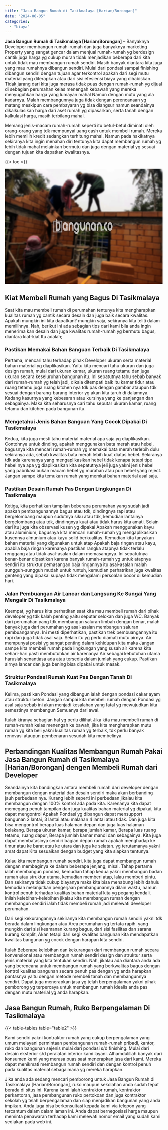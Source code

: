 ```yaml
---
title: "Jasa Bangun Rumah di Tasikmalaya [Harian/Borongan]"
date: "2024-06-05"
categories: 
  - "biaya"
---
```


**Jasa Bangun Rumah di Tasikmalaya \[Harian/Borongan\]** – Banyaknya Developer membangun rumah-rumah dan juga banyaknya marketing Property yang sangat gencar dalam menjual rumah-rumah yg berdesign cantik juga harga yg cukup murah tidak menjadikan beberapa dari kita untuk tidak mau membangun rumah sendiri. Masih banyak diantara kita juga yang mau rumahnya dibangun sendiri. Mulai dari pondasi sampai finishing dibangun sendiri dengan tujuan agar terkontrol apakah dari segi mutu material yang diterapkan atau dari sisi efesiensi biaya yang dihabiskan. Tidak jarang dari kita juga merasa tidak puas dengan rumah-rumah yg dijual di sebagian perumahan kelas menengah kebawah yang mereka menyuguhkan harga yang lumayan mahal Namun dengan mutu yang ala kadarnya. Malah membangunnya juga tidak dengan perencanaan yg matang meskipun cara pembayaran yg bisa diangsur namun seandainya dikalkulasikan harga dari aset rumah yg dipasarkan, serta tanah dengan kalkulasi harga, masih terbilang mahal.

Memang jenis-macam rumah-rumah seperti itu betul-betul diminati oleh orang-orang yang tdk mempunyai uang cash untuk membeli rumah. Mereka lebih memilih kredit sedangkan terhitung mahal. Namun pada hakikatnya sekiranya kita ingin menahan diri tentunya kita dapat membangun rumah yg lebih tidak mahal melainkan bermutu dan juga dengan material yg sesuai dengan tujuan kita dapatkan kwalitasnya.

{{< toc >}}

![Jasa Bangun Rumah di Tasikmalaya [Harian/Borongan]](/images/borong-bangunan-19.png)

## Kiat Membeli Rumah yang Bagus Di Tasikmalaya

Saat kita mau membeli rumah di perumahan tentunya kita mengharapkan kualitas rumah yg cantik secara desain dan juga baik secara kwalitas. Apakah mungkin ini kita dapatkan? mungkin saja, sekiranya kita teliti dalam memilihnya. Nah, berikut ini ada sebagian tips dari kami bila anda ingin menerima kan desain dan juga kwalitas rumah-rumah yg bermutu bagus, diantara kiat-kiat Itu adalah;

### Pastikan Memakai Bahan Banguan Terbaik Di Tasikmalaya

Pertama, mencari tahu terhadap pihak Developer ukuran serta material bahan material yg diaplikasikan. Yaitu kita mencari tahu ukuran dan juga design rumah, mulai dari ukuran kamar, ukuran ruang tetamu dan juga ukuran secara keseluruhan bangunan itu. Ini sepatutnya tahu sebab banyak dari rumah-rumah yg telah jadi, dikala ditempati baik itu kamar tidur atau ruang tetamu juga ruang kitchen nya tdk pas dengan gambar ataupun tdk sesuai dengan barang-barang interior yg akan kita taruh di dalamnya. Kadang kasurnya yang kebesaran atau kursinya yang ke panjangan dan sebagainya. Maka kita seharusnya cari tahu seputar ukuran kamar, ruang tetamu dan kitchen pada bangunan itu.

### Mengetahui Jenis Bahan Banguan Yang Cocok Dipakai Di Tasikmalaya

Kedua, kita juga mesti tahu material material apa saja yg diaplikasikan. Contohnya untuk dinding, apakah menggunakan bata merah atau hebel, bagusnya kita mencari rumah-rumah yg memakai bata merah terlebih dulu sekiranya ada, sebab kwalitas bata merah lebih kuat diatas hebel. Sekiranya tdk ada karenanya yang mengaplikasikan hebel tidak kenapa tetapi tipe hebel nya apa yg diaplikasikan kita sepatutnya jeli juga yakni jenis hebel yang pabrikasi bukan macam hebel yg murahan atau pun hebel yang reject. Jangan sampe kita temukan rumah yang memkai bahan material asal saja.

### Pastikan Desain Rumah Pas Dengan Lingkungan Di Tasikmalaya

Ketiga, kita perhatikan tampilan beberapa perumahan yang sudah jadi apakah pembangunannya bagus atau tdk, dindingnya rapi atau bergelombang maupun sudutnya siku atau tdk, kemudian lantainya bergelombang atau tdk, dindingnya kuat atau tidak harus kita amati. Selain dari itu juga kita observasi kusen yg dipakai Apakah menggunakan kayu atau aluminium, bagusnya kita mencari rumah-rumah yg mengaplikasikan kusennya almunium atau kayu solid berkualitas. Kemudian kita tanyakan bahan material yang digunakan untuk atap Apakah baja ringan atau kayu, apabila baja ringan karenanya pastikan rangka atapnya tidak terlalu renggang atau tidak asal-asalan dalam memasangnya. Ini sepatutnya benar-benar dipastikan karena banyak rumah-rumah yg untuk atapnya sendiri itu struktur pemasangan baja ringannya itu asal-asalan malah sungguh-sungguh mudah untuk runtuh, kemudian perhatrikan juga kwalitas genteng yang dipakai supaya tidak mengalami persoalan bocor di kemudian hari.

### Jalan Pembuangan Air Lancar dan Langsung Ke Sungai Yang Mengalir Di Tasikmalaya

Keempat, yg harus kita perhatikan saat kita mau membeli rumah dari pihak developer yg tdk kalah penting yaitu seputar selokan dan juga WC. Banyak dari perumahan yang tdk membangun saluran limbah dengan benar, malah banyak juga dari perumahan yg asal-asalan membangun saluran pembuangannya. Ini mesti diperhatikan, pastikan trek pembuangannya itu rapi dan juga tidak asal saja. Selain itu yg perlu diamati mutu airnya. Air mempunyai posisi yg sangat penting dalam kehidupan kita maka Jangan sampe kita membeli rumah pada lingkungan yang susah air karena kita sehari-hari pasti membutuhkan air karenanya Air sebagai kebutuhan utama haruslah senantiasa ada atau tersedia dalam jumlah yang cukup. Pastikan airnya lancar dan juga bening bisa dipakai untuk masak.

### Struktur Pondasi Rumah Kuat Pas Dengan Tanah Di Tasikmalaya

Kelima, pasti kan Pondasi yang dibangun ialah dengan pondasi cakar ayam atau struktur beton. Jangan sampai kita membeli rumah dengan Pondasi yg asal saja sebab ini akan menjadi kesalahan yang fatal yg mewujudkan kita semestinya membangun Semuanya dari awal.

Itulah kiranya sebagian hal yg perlu dilihat Jika kita mau membeli rumah di rumah-rumah kelas menengah ke bawah, jika kita mengharapkan mutu rumah yg kita beli yakni kualitas rumah yg terbaik, tdk perlu banyak renovasi ataupun pembenaran sesudah kita membelinya.

## Perbandingan Kualitas Membangun Rumah Pakai Jasa Bangun Rumah di Tasikmalaya \[Harian/Borongan\] dengen Membeli Rumah dari Developer

Seandainya kita bandingkan antara membeli rumah dari developer dengan membangun dengan material dan desain sendiri maka akan berbanding jauh perbedaan nya. Kurang lebih seperti ini perbedaan jikalau kita membangun dengan 100% kontrol ada pada kita. Karenanya kita dapat memegang penuh tampilan dan juga kualitas bahan material yg dipakai, kita dapat mengontrol Apakah Pondasi yg dibangun dapat mensupport bangunan 2 lantai, 3 lantai atau malahan 4 lantai atau tidak. Dan juga kita bisa mengontrol berapa luas halaman depan dan juga luas halaman belakang. Berapa ukuran kamar, berapa jumlah kamar, Berapa luas ruang tetamu, ruang dapur, Berapa jumlah kamar mandi dan sebagainya. Kita juga dapat membatasinya sendiri bagian depan rumah apakah menghadap ke timur atau ke barat atau ke utara dan juga ke selatan. yg terutamanya yakni amat dapat Kita sesuaikan dengan budget yang kita siapkan tentunya.

Kalau kita membangun rumah sendiri, kita juga dapat membangun rumah dengan membaginya ke dalam beberapa jenjang, misal. Tahap pertama ialah membangun pondasi, kemudian tahap kedua yakni membangun badan rumah atau struktur utama, kemudian memberi atap, lalau memberi pintu. Dan sekiranya tidak cukup biayanya maka kita bisa menabung lebih dahulu kemudian melanjutkan pengerjaan pembangunannya dilain waktu, namun kontrol penuh terhadap kualitas bahan material kita yg pegang kendali. Inilah kelebihan-kelebihan jikalau kita membangun rumah dengan membangun sendiri ialah tidak membeli rumah jadi melewati developer perumahan.

Dari segi kekurangannya sekiranya kita membangun rumah sendiri yakni tdk berada dalam lingkungan atau Area perumahan yg tertata rapih. yang mungkin dari sisi keamanan kurang bagus, dari sisi fasilitas dan sarana kurang komplit, Akan tetapi dari segi kwalitas bangunan kita mendapatkan kwalitas bangunan yg cocok dengan harapan kita sendiri.

Itulah Beberapa kelebihan dan kekurangan dari membangun rumah secara konvensional atau membangun rumah sendiri design dan struktur serta jenis material yang kita tentukan sendiri. Nah, jikalau ada diantara anda ada yang berencana untuk membangun rumah yang berkwalitas bagus dengan kontrol kualitas bangunan secara penuh pas dengan yg anda harapkan pantasnya yaitu dengan metode membeli tanah dan membangunnya sendiri. Dapat juga menerapkan jasa yg telah berpengalaman yakni pihak pemborong yg terpercaya untuk membangun rumah idealis anda pas dengan mutu material yg anda harapkan.

## Jasa Bangun Rumah, Ruko Berpengalaman Di Tasikmalaya

{{< table-tables table="table2" >}}

Kami sendiri yakni kontraktor rumah yang cukup berpengalaman yang umum melayani permintaan pembangunan rumah-rumah pribadi, kantor, ruko dan bangunan sejenis mulai dari pondasi s/d finishing. Mulai dari desain eksterior s/d peralatan interior kami layani. Alhamdulillah banyak dari konsumen kami yang merasa puas saat menerapkan jasa dari kami. Mereka dapat menikmati membangun rumah sendiri dan dengan kontrol penuh pada kualitas material sebagaimana yg mereka harapkan.

Jika anda ada sedang mencari pemborong untuk Jasa Bangun Rumah di Tasikmalaya \[Harian/Borongan\], ruko maupun sekolahan anda sudah tepat berada di situs ini. Karena kami ialah kontraktor rumah, kontraktor perkantoran, jasa pembangunan ruko pertokoan dan juga kontraktor sekolah yg telah berpengalaman dan siap menjadikan bangunan yang anda impikan. Anda juga bisa berkonsultasi kepada kami via telepon yang tercantum dalam dalam laman ini. Anda dapat bernegosiasi harga maupun meminta penawaran terhadap kami melewati nomor email yang sudah kami sediakan pada web ini.
